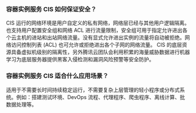 ### **容器实例服务 CIS 如何保证安全？**

CIS 运行的网络环境是用户自定义的私有网络，网络层已经与其他用户逻辑隔离。也支持用户配置安全组和网络 ACL 进行流量限制，安全组可用于指定允许进出各个云主机的进站和出站网络流量。没有显式允许进出实例的流量将自动被拒绝。网络访问控制列表 (ACL) 也可允许或拒绝进出各个子网的网络流量。
CIS 的底层资源具备虚拟机级别的隔离性，另外腾讯云团队会利用积累的海量威胁数据进行机器学习为底层服务器提供黑客入侵检测和漏洞风险预警等安全防护。

### **容器实例服务 CIS 适合什么应用场景？**

适用于不需要长时间持续稳定运行，不需要复杂上层管理的轻小程序或分布式系统。例如：搭建测试环境、DevOps 流程、代理程序、爬虫程序、离线计算、批数据处理等。

